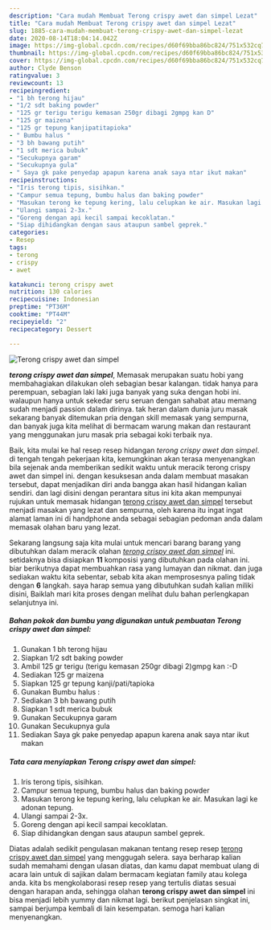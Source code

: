 ```yaml
---
description: "Cara mudah Membuat Terong crispy awet dan simpel Lezat"
title: "Cara mudah Membuat Terong crispy awet dan simpel Lezat"
slug: 1885-cara-mudah-membuat-terong-crispy-awet-dan-simpel-lezat
date: 2020-08-14T18:04:14.042Z
image: https://img-global.cpcdn.com/recipes/d60f69bba86bc824/751x532cq70/terong-crispy-awet-dan-simpel-foto-resep-utama.jpg
thumbnail: https://img-global.cpcdn.com/recipes/d60f69bba86bc824/751x532cq70/terong-crispy-awet-dan-simpel-foto-resep-utama.jpg
cover: https://img-global.cpcdn.com/recipes/d60f69bba86bc824/751x532cq70/terong-crispy-awet-dan-simpel-foto-resep-utama.jpg
author: Clyde Benson
ratingvalue: 3
reviewcount: 13
recipeingredient:
- "1 bh terong hijau"
- "1/2 sdt baking powder"
- "125 gr terigu terigu kemasan 250gr dibagi 2gmpg kan D"
- "125 gr maizena"
- "125 gr tepung kanjipatitapioka"
- " Bumbu halus "
- "3 bh bawang putih"
- "1 sdt merica bubuk"
- "Secukupnya garam"
- "Secukupnya gula"
- " Saya gk pake penyedap apapun karena anak saya ntar ikut makan"
recipeinstructions:
- "Iris terong tipis, sisihkan."
- "Campur semua tepung, bumbu halus dan baking powder"
- "Masukan terong ke tepung kering, lalu celupkan ke air. Masukan lagi ke adonan tepung."
- "Ulangi sampai 2-3x."
- "Goreng dengan api kecil sampai kecoklatan."
- "Siap dihidangkan dengan saus ataupun sambel geprek."
categories:
- Resep
tags:
- terong
- crispy
- awet

katakunci: terong crispy awet 
nutrition: 130 calories
recipecuisine: Indonesian
preptime: "PT36M"
cooktime: "PT44M"
recipeyield: "2"
recipecategory: Dessert

---
```



![Terong crispy awet dan simpel](https://img-global.cpcdn.com/recipes/d60f69bba86bc824/751x532cq70/terong-crispy-awet-dan-simpel-foto-resep-utama.jpg)

<b><i>terong crispy awet dan simpel</i></b>, Memasak merupakan suatu hobi yang membahagiakan dilakukan oleh sebagian besar kalangan. tidak hanya para perempuan, sebagian laki laki juga banyak yang suka dengan hobi ini. walaupun hanya untuk sekedar seru seruan dengan sahabat atau memang sudah menjadi passion dalam dirinya. tak heran dalam dunia juru masak sekarang banyak ditemukan pria dengan skill memasak yang sempurna, dan banyak juga kita melihat di bermacam warung makan dan restaurant yang menggunakan juru masak pria sebagai koki terbaik nya.



Baik, kita mulai ke hal resep resep hidangan <i>terong crispy awet dan simpel</i>. di tengah tengah pekerjaan kita, kemungkinan akan terasa menyenangkan bila sejenak anda memberikan sedikit waktu untuk meracik terong crispy awet dan simpel ini. dengan kesuksesan anda dalam membuat masakan tersebut, dapat menjadikan diri anda bangga akan hasil hidangan kalian sendiri. dan lagi disini dengan perantara situs ini kita akan mempunyai rujukan untuk memasak hidangan <u>terong crispy awet dan simpel</u> tersebut menjadi masakan yang lezat dan sempurna, oleh karena itu ingat ingat alamat laman ini di handphone anda sebagai sebagian pedoman anda dalam memasak olahan baru yang lezat.


Sekarang langsung saja kita mulai untuk mencari barang barang yang dibutuhkan dalam meracik olahan <u><i>terong crispy awet dan simpel</i></u> ini. setidaknya bisa disiapkan <b>11</b> komposisi yang dibutuhkan pada olahan ini. biar berikutnya dapat membuahkan rasa yang lumayan dan nikmat. dan juga sediakan waktu kita sebentar, sebab kita akan memprosesnya paling tidak dengan <b>6</b> langkah. saya harap semua yang dibutuhkan sudah kalian miliki disini, Baiklah mari kita proses dengan melihat dulu bahan perlengkapan selanjutnya ini.

<!--inarticleads1-->

##### Bahan pokok dan bumbu yang digunakan untuk pembuatan Terong crispy awet dan simpel:

1. Gunakan 1 bh terong hijau
1. Siapkan 1/2 sdt baking powder
1. Ambil 125 gr terigu (terigu kemasan 250gr dibagi 2)gmpg kan :-D
1. Sediakan 125 gr maizena
1. Siapkan 125 gr tepung kanji/pati/tapioka
1. Gunakan  Bumbu halus :
1. Sediakan 3 bh bawang putih
1. Siapkan 1 sdt merica bubuk
1. Gunakan Secukupnya garam
1. Gunakan Secukupnya gula
1. Sediakan  Saya gk pake penyedap apapun karena anak saya ntar ikut makan




<!--inarticleads2-->

##### Tata cara menyiapkan Terong crispy awet dan simpel:

1. Iris terong tipis, sisihkan.
1. Campur semua tepung, bumbu halus dan baking powder
1. Masukan terong ke tepung kering, lalu celupkan ke air. Masukan lagi ke adonan tepung.
1. Ulangi sampai 2-3x.
1. Goreng dengan api kecil sampai kecoklatan.
1. Siap dihidangkan dengan saus ataupun sambel geprek.




Diatas adalah sedikit pengulasan makanan tentang resep resep <u>terong crispy awet dan simpel</u> yang menggugah selera. saya berharap kalian sudah memahami dengan ulasan diatas, dan kamu dapat membuat ulang di acara lain untuk di sajikan dalam bermacam kegiatan family atau kolega anda. kita bs mengkolaborasi resep resep yang tertulis diatas sesuai dengan harapan anda, sehingga olahan <b>terong crispy awet dan simpel</b> ini bisa menjadi lebih yummy dan nikmat lagi. berikut penjelasan singkat ini, sampai berjumpa kembali di lain kesempatan. semoga hari kalian menyenangkan.
